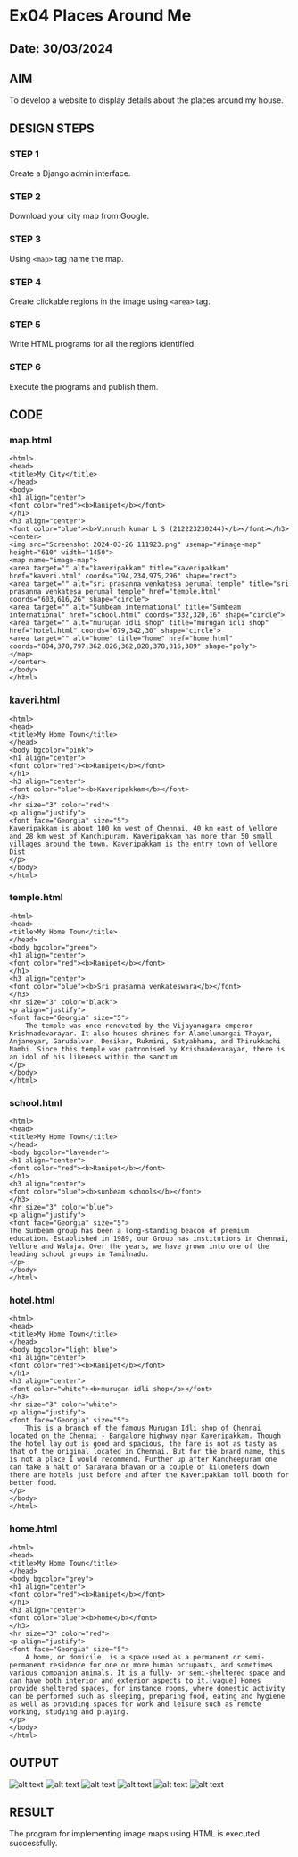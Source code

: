 # Ex04 Places Around Me
## Date: 30/03/2024

## AIM
To develop a website to display details about the places around my house.

## DESIGN STEPS

### STEP 1
Create a Django admin interface.

### STEP 2
Download your city map from Google.

### STEP 3
Using ```<map>``` tag name the map.

### STEP 4
Create clickable regions in the image using ```<area>``` tag.

### STEP 5
Write HTML programs for all the regions identified.

### STEP 6
Execute the programs and publish them.

## CODE
### map.html
```
<html>
<head>
<title>My City</title>
</head>
<body>
<h1 align="center">
<font color="red"><b>Ranipet</b></font>
</h1>
<h3 align="center">
<font color="blue"><b>Vinnush kumar L S (212223230244)</b></font></h3>
<center>
<img src="Screenshot 2024-03-26 111923.png" usemap="#image-map"  height="610" width="1450">
<map name="image-map">
<area target="" alt="kaveripakkam" title="kaveripakkam" href="kaveri.html" coords="794,234,975,296" shape="rect">
<area target="" alt="sri prasanna venkatesa perumal temple" title="sri prasanna venkatesa perumal temple" href="temple.html" coords="603,616,26" shape="circle">
<area target="" alt="Sumbeam international" title="Sumbeam international" href="school.html" coords="332,320,16" shape="circle">
<area target="" alt="murugan idli shop" title="murugan idli shop" href="hotel.html" coords="679,342,30" shape="circle">
<area target="" alt="home" title="home" href="home.html" coords="804,378,797,362,826,362,828,378,816,389" shape="poly">
</map>
</center>
</body>
</html>
```
### kaveri.html
```
<html>
<head>
<title>My Home Town</title>
</head>
<body bgcolor="pink">
<h1 align="center">
<font color="red"><b>Ranipet</b></font>
</h1>
<h3 align="center">
<font color="blue"><b>Kaveripakkam</b></font>
</h3>
<hr size="3" color="red">
<p align="justify">
<font face="Georgia" size="5">
Kaveripakkam is about 100 km west of Chennai, 40 km east of Vellore and 28 km west of Kanchipuram. Kaveripakkam has more than 50 small villages around the town. Kaveripakkam is the entry town of Vellore Dist
</p>
</body>
</html>
```

### temple.html
```
<html>
<head>
<title>My Home Town</title>
</head>
<body bgcolor="green">
<h1 align="center">
<font color="red"><b>Ranipet</b></font>
</h1>
<h3 align="center">
<font color="blue"><b>Sri prasanna venkateswara</b></font>
</h3>
<hr size="3" color="black">
<p align="justify">
<font face="Georgia" size="5">
    The temple was once renovated by the Vijayanagara emperor Krishnadevarayar. It also houses shrines for Alamelumangai Thayar, Anjaneyar, Garudalvar, Desikar, Rukmini, Satyabhama, and Thirukkachi Nambi. Since this temple was patronised by Krishnadevarayar, there is an idol of his likeness within the sanctum
</p>
</body>
</html>
```

### school.html
```
<html>
<head>
<title>My Home Town</title>
</head>
<body bgcolor="lavender">
<h1 align="center">
<font color="red"><b>Ranipet</b></font>
</h1>
<h3 align="center">
<font color="blue"><b>sunbeam schools</b></font>
</h3>
<hr size="3" color="blue">
<p align="justify">
<font face="Georgia" size="5">
The Sunbeam group has been a long-standing beacon of premium education. Established in 1989, our Group has institutions in Chennai, Vellore and Walaja. Over the years, we have grown into one of the leading school groups in Tamilnadu.
</p>
</body>
</html>
```
### hotel.html
```
<html>
<head>
<title>My Home Town</title>
</head>
<body bgcolor="light blue">
<h1 align="center">
<font color="red"><b>Ranipet</b></font>
</h1>
<h3 align="center">
<font color="white"><b>murugan idli shop</b></font>
</h3>
<hr size="3" color="white">
<p align="justify">
<font face="Georgia" size="5">
    This is a branch of the famous Murugan Idli shop of Chennai located on the Chennai - Bangalore highway near Kaveripakkam. Though the hotel lay out is good and spacious, the fare is not as tasty as that of the original located in Chennai. But for the brand name, this is not a place I would recommend. Further up after Kancheepuram one can take a halt of Saravana bhavan or a couple of kilometers down there are hotels just before and after the Kaveripakkam toll booth for better food.
</p>
</body>
</html>
```
### home.html
```
<html>
<head>
<title>My Home Town</title>
</head>
<body bgcolor="grey">
<h1 align="center">
<font color="red"><b>Ranipet</b></font>
</h1>
<h3 align="center">
<font color="blue"><b>home</b></font>
</h3>
<hr size="3" color="red">
<p align="justify">
<font face="Georgia" size="5">
    A home, or domicile, is a space used as a permanent or semi-permanent residence for one or more human occupants, and sometimes various companion animals. It is a fully- or semi-sheltered space and can have both interior and exterior aspects to it.[vague] Homes provide sheltered spaces, for instance rooms, where domestic activity can be performed such as sleeping, preparing food, eating and hygiene as well as providing spaces for work and leisure such as remote working, studying and playing.
</p>
</body>
</html>
```
## OUTPUT
 ![alt text](<Screenshot 2024-04-04 133200.png>) 
 ![alt text](<Screenshot 2024-04-04 133330.png>) 
 ![alt text](<Screenshot 2024-04-04 133511.png>) 
 ![alt text](<Screenshot 2024-04-04 133605.png>) 
 ![alt text](<Screenshot 2024-04-04 133814.png>)
 ![alt text](<Screenshot 2024-04-04 133900.png>)



## RESULT
The program for implementing image maps using HTML is executed successfully.
